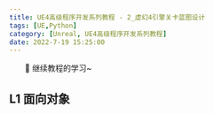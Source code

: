 ```yaml
---
title: UE4高级程序开发系列教程 - 2_虚幻4引擎关卡蓝图设计
tags: [UE,Python]
category: [Unreal, UE4高级程序开发系列教程]
date: 2022-7-19 15:25:00
---
```


&emsp;&emsp;📢 继续教程的学习~

## L1 面向对象
